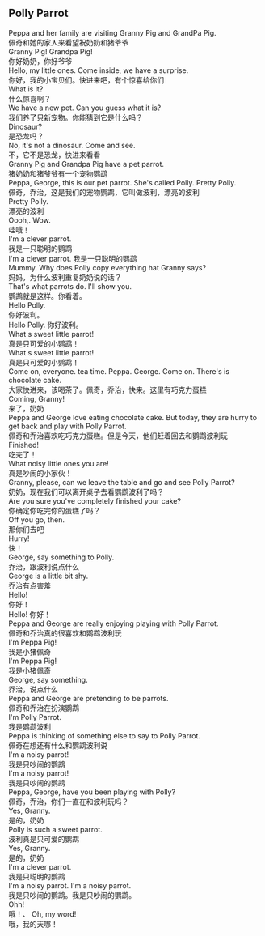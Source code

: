 ## Polly Parrot

Peppa and her family are visiting Granny Pig and GrandPa Pig.\
佩奇和她的家人来看望祝奶奶和猪爷爷\
Granny Pig! Grandpa Pig!\
你好奶奶，你好爷爷\
Hello, my little ones. Come inside, we have a surprise.\
你好，我的小宝贝们。快进来吧，有个惊喜给你们\
What is it?\
什么惊喜啊？\
We have a new pet. Can you guess what it is?\
我们养了只新宠物。你能猜到它是什么吗？\
Dinosaur?\
是恐龙吗？\
No, it's not a dinosaur. Come and see.\
不，它不是恐龙，快进来看看\
Granny Pig and Grandpa Pig have a pet parrot.\
猪奶奶和猪爷爷有一个宠物鹦鹉\
Peppa, George, this is our pet parrot. She's called Polly. Pretty Polly.\
佩奇，乔治，这是我们的宠物鹦鹉，它叫做波利，漂亮的波利\
Pretty Polly.\
漂亮的波利\
Oooh,. Wow.\
哇哦！\
I'm a clever parrot.\
我是一只聪明的鹦鹉\
I'm a clever parrot.
我是一只聪明的鹦鹉\
Mummy. Why does Polly copy everything hat Granny says?\
妈妈，为什么波利重复奶奶说的话？\
That's what parrots do. I'll show you.\
鹦鹉就是这样。你看着。\
Hello Polly.\
你好波利。\
Hello Polly.
你好波利。\
What s sweet little parrot!\
真是只可爱的小鹦鹉！\
What s sweet little parrot!\
真是只可爱的小鹦鹉！\
Come on, everyone. tea time. Peppa. George. Come on. There's is chocolate cake.\
大家快进来，该喝茶了。佩奇，乔治，快来。这里有巧克力蛋糕\
Coming, Granny!\
来了，奶奶\
Peppa and George love eating chocolate cake. But today, they are hurry to get back and play with Polly Parrot.\
佩奇和乔治喜欢吃巧克力蛋糕。但是今天，他们赶着回去和鹦鹉波利玩\
Finished!\
吃完了！\
What noisy little ones you are!\
真是吵闹的小家伙！\
Granny, please, can we leave the table and go and see Polly Parrot?\
奶奶，现在我们可以离开桌子去看鹦鹉波利了吗？\
Are you sure you've completely finished your cake?\
你确定你吃完你的蛋糕了吗？\
Off you go, then.\
那你们去吧\
Hurry!\
快！\
George, say something to Polly.\
乔治，跟波利说点什么\
George is a little bit shy.\
乔治有点害羞\
Hello!\
你好！\
Hello!
你好！\
Peppa and George are really enjoying playing with Polly Parrot.\
佩奇和乔治真的很喜欢和鹦鹉波利玩\
I'm Peppa Pig!\
我是小猪佩奇\
I'm Peppa Pig!\
我是小猪佩奇\
George, say something.\
乔治，说点什么\
Peppa and George are pretending to be parrots.\
佩奇和乔治在扮演鹦鹉\
I'm Polly Parrot.\
我是鹦鹉波利\
Peppa is thinking of something else to say to Polly Parrot.\
佩奇在想还有什么和鹦鹉波利说\
I'm a noisy parrot!\
我是只吵闹的鹦鹉\
I'm a noisy parrot!\
我是只吵闹的鹦鹉\
Peppa, George, have you been playing with Polly?\
佩奇，乔治，你们一直在和波利玩吗？\
Yes, Granny.\
是的，奶奶\
Polly is such a sweet parrot.\
波利真是只可爱的鹦鹉\
Yes, Granny.\
是的，奶奶\
I'm a clever parrot.\
我是只聪明的鹦鹉\
 I'm a noisy parrot. I'm a noisy parrot.\
我是只吵闹的鹦鹉。我是只吵闹的鹦鹉。\
 Ohh!\
哦！、
 Oh, my word!\
哦，我的天哪！